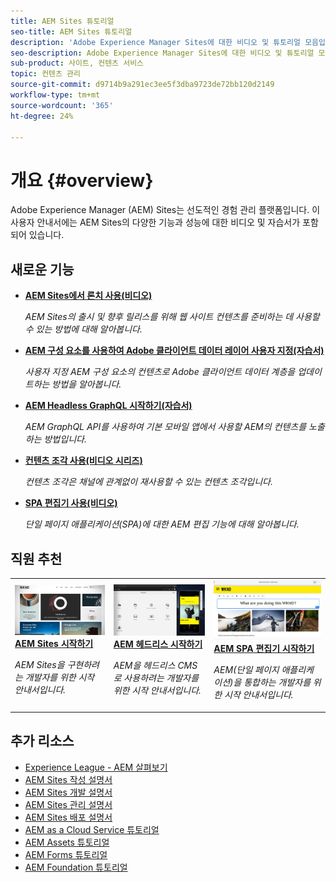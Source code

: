```yaml
---
title: AEM Sites 튜토리얼
seo-title: AEM Sites 튜토리얼
description: 'Adobe Experience Manager Sites에 대한 비디오 및 튜토리얼 모음입니다. '
seo-description: Adobe Experience Manager Sites에 대한 비디오 및 튜토리얼 모음입니다
sub-product: 사이트, 컨텐츠 서비스
topic: 컨텐츠 관리
source-git-commit: d9714b9a291ec3ee5f3dba9723de72bb120d2149
workflow-type: tm+mt
source-wordcount: '365'
ht-degree: 24%

---
```



# 개요 {#overview}

Adobe Experience Manager (AEM) Sites는 선도적인 경험 관리 플랫폼입니다. 이 사용자 안내서에는 AEM Sites의 다양한 기능과 성능에 대한 비디오 및 자습서가 포함되어 있습니다.

## 새로운 기능

* **[AEM Sites에서 론치 사용(비디오)](./page-authoring/launches.md)**

   *AEM Sites의 출시 및 향후 릴리스를 위해 웹 사이트 컨텐츠를 준비하는 데 사용할 수 있는 방법에 대해 알아봅니다.*

* **[AEM 구성 요소를 사용하여 Adobe 클라이언트 데이터 레이어 사용자 지정(자습서)](./integrations/adobe-client-data-layer/data-layer-customize.md)**

   *사용자 지정 AEM 구성 요소의 컨텐츠로 Adobe 클라이언트 데이터 계층을 업데이트하는 방법을 알아봅니다.*

* **[AEM Headless GraphQL 시작하기(자습서)](https://experienceleague.adobe.com/docs/experience-manager-learn/getting-started-with-aem-headless/graphql/overview.html)**

   *AEM GraphQL API를 사용하여 기본 모바일 앱에서 사용할 AEM의 컨텐츠를 노출하는 방법입니다.*

* **[컨텐츠 조각 사용(비디오 시리즈)](./content-fragments/content-fragments-feature-video-use.md)**

   *컨텐츠 조각은 채널에 관계없이 재사용할 수 있는 컨텐츠 조각입니다.*

* **[SPA 편집기 사용(비디오)](./spa-editor/spa-editor-framework-feature-video-use.md)**

   *단일 페이지 애플리케이션(SPA)에 대한 AEM 편집 기능에 대해 알아봅니다.*

## 직원 추천

<table>
<tr>
  <td>
    <a href="https://docs.adobe.com/content/help/en/experience-manager-learn/getting-started-wknd-tutorial-develop/overview.html">
      <img alt="AEM Sites 시작하기 - WKND 튜토리얼" src="./assets/aem-wknd-tutorial.png" />
    </a>
    <div>
      <a href="https://docs.adobe.com/content/help/en/experience-manager-learn/getting-started-wknd-tutorial-develop/overview.html">
    <strong>AEM Sites 시작하기</strong>
    </a>
    </div>
    <p>
    <em>AEM Sites을 구현하려는 개발자를 위한 시작 안내서입니다.</em>
    <p>
  </td>
  <td>
    <a href="https://docs.adobe.com/content/help/en/experience-manager-learn/getting-started-with-aem-headless/overview.html">
    <img alt="AEM 헤드리스 시작하기" src="./assets/aem-headless-tutorial.png" />
    </a>
    <div>
    <a href="https://docs.adobe.com/content/help/en/experience-manager-learn/getting-started-with-aem-headless/overview.html">
    <strong>AEM 헤드리스 시작하기</strong>
    </a>
    </div>
    <p>
    <em>AEM을 헤드리스 CMS로 사용하려는 개발자를 위한 시작 안내서입니다.</em>
    </p>
  </td>
  <td>
    <a href="https://docs.adobe.com/content/help/en/experience-manager-learn/spa-react-tutorial/overview.html">
      <img alt="AEM SPA 편집기 시작하기" src="./assets/aem-wknd-spa-editor-tutorial.png" />
    </a>
     <div>
      <a href="https://docs.adobe.com/content/help/en/experience-manager-learn/spa-react-tutorial/overview.html">
        <strong>AEM SPA 편집기 시작하기</strong>
      </a>
    </div>
    <p>
    <em>AEM(단일 페이지 애플리케이션)을 통합하는 개발자를 위한 시작 안내서입니다.</em>
    <p>
  </td>
</tr>
</table>

## 추가 리소스

* [Experience League - AEM 살펴보기](https://experienceleague.adobe.com/#recommended/solutions/experience-manager)
* [AEM Sites 작성 설명서](https://helpx.adobe.com/experience-manager/6-5/sites/authoring/user-guide.html)
* [AEM Sites 개발 설명서](https://helpx.adobe.com/experience-manager/6-5/sites/developing/user-guide.html)
* [AEM Sites 관리 설명서](https://helpx.adobe.com/experience-manager/6-5/sites/administering/user-guide.html)
* [AEM Sites 배포 설명서](https://helpx.adobe.com/experience-manager/6-5/sites/deploying/user-guide.html)
* [AEM as a Cloud Service 튜토리얼](/help/cloud-service/overview.md)
* [AEM Assets 튜토리얼](/help/assets/overview.md)
* [AEM Forms 튜토리얼](/help/forms/overview.md)
* [AEM Foundation 튜토리얼](/help/foundation/overview.md)
